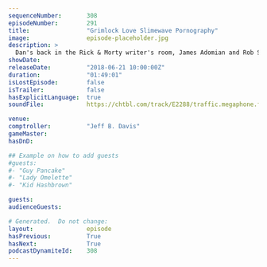 ```yaml
---
sequenceNumber:       308
episodeNumber:        291
title:                "Grimlock Love Slimewave Pornography"
image:                episode-placeholder.jpg
description: >
  Dan's back in the Rick & Morty writer's room, James Adomian and Rob Schrab face off with cartoon voices doing unspeakable things, Spencer says Binkis a lot. Featuring Dan Harmon, Jeff Bryan Davis, Spencer Crittenden, James Adomian, Rob Schrab and Stev...
showDate:             
releaseDate:          "2018-06-21 10:00:00Z"
duration:             "01:49:01"
isLostEpisode:        false
isTrailer:            false
hasExplicitLanguage:  true
soundFile:            https://chtbl.com/track/E2288/traffic.megaphone.fm/STA7618204728.mp3?updated=1596862467

venue:                
comptroller:          "Jeff B. Davis"
gameMaster:           
hasDnD:               

## Example on how to add guests
#guests:
#- "Guy Pancake"
#- "Lady Omelette"
#- "Kid Hashbrown"

guests:
audienceGuests:

# Generated.  Do not change:
layout:               episode
hasPrevious:          True
hasNext:              True
podcastDynamiteId:    308
---
```

